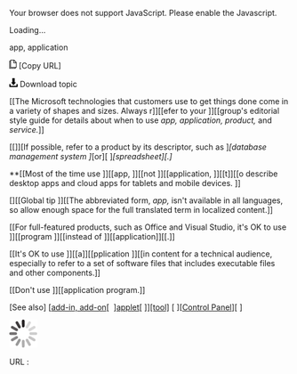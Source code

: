 Your browser does not support JavaScript. Please enable the Javascript.

Loading...

app, application

![Copy URL](app-application_files/Copy.png) [Copy URL]

![Download](app-application_files/Download.png)
Download topic

[[The Microsoft technologies that customers use to get things done come in a variety of shapes and sizes. Always r]][[efer to your ]][[group's editorial style guide for details about when to use *app, application, product,* and *service.*]]

[[]][If possible, refer to a product by its descriptor, such as ]*[database management system ]*[or][ ]*[spreadsheet][.]*

**[[Most of the time use ]][[app, ]][[not ]][[application, ]][[t]][[o describe desktop apps and cloud apps for tablets and mobile devices. ]]

[][[Global tip ]][[The abbreviated form, *app,* isn't available in all languages, so allow enough space for the full translated term in localized content.]]

[[For full-featured products, such as Office and Visual Studio, it's OK to use ]][[program ]][[instead of ]][[application]][[.]]

[[It's OK to use ]][[a]][[pplication ]][[in content for a technical audience, especially to refer to a set of software files that includes executable files and other components.]]

[[Don't use ]][[application program.]]

[See also]
[[add-in, add-on](https://worldready.cloudapp.net/Styleguide/Read?id=2700&topicid=28773)[ 
][applet](https://worldready.cloudapp.net/Styleguide/Read?id=2700&topicid=32508)[
]][[tool]](https://worldready.cloudapp.net/Styleguide/Read?id=2700&topicid=32532) [
][[Control Panel](https://worldready.cloudapp.net/Styleguide/Read?id=2700&topicid=36789)][
]

![In progress](app-application_files/activity-large.gif)

URL :


